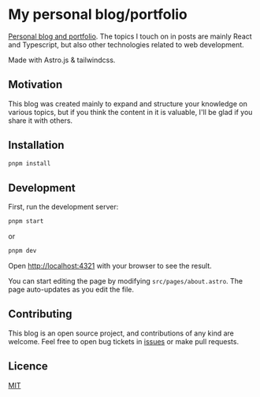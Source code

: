 # My personal blog/portfolio

[Personal blog and portfolio](https://parda.me/). The topics I touch on in posts are mainly React and Typescript, but also other technologies related to web development.

Made with Astro.js & tailwindcss.

## Motivation

This blog was created mainly to expand and structure your knowledge on various topics, but if you think the content in it is valuable, I'll be glad if you share it with others.

## Installation

```bash
pnpm install
```

## Development

First, run the development server:

```bash
pnpm start
```

or

```bash
pnpm dev
```

Open [http://localhost:4321](http://localhost:4321) with your browser to see the result.

You can start editing the page by modifying `src/pages/about.astro`. The page auto-updates as you edit the file.

## Contributing

This blog is an open source project, and contributions of any kind are welcome. Feel free to open bug tickets in [issues](https://github.com/MarcinParda/parda.me/issues) or make pull requests.

## Licence

[MIT](https://github.com/timlrx/tailwind-nextjs-starter-blog/blob/master/LICENSE](https://raw.githubusercontent.com/MarcinParda/My-licenses/main/MIT.md)https://raw.githubusercontent.com/MarcinParda/My-licenses/main/MIT.md)
